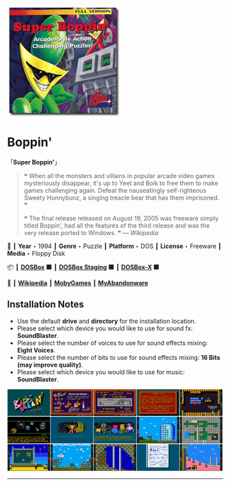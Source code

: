 ![](Thumbnail.png "application-thumbnail")

# Boppin'

「**Super Boppin'**」

> ❝ When all the monsters and villains in popular arcade video games mysteriously disappear, it's up to Yeet and Boik to free them to make games challenging again. Defeat the nauseatingly self-righteous Sweety Hunnybunz, a singing treacle bear that has them imprisoned. ❞
>
> ❝ The final release released on August 19, 2005 was freeware simply titled Boppin', had all the features of the third release and was the very release ported to Windows. ❞ — *Wikipedia*
>

📌 ┃ **Year** ‣ 1994 ┃ **Genre** ‣ Puzzle ┃ **Platform** ‣ DOS ┃ **License** ‣ Freeware ┃ **Media** ‣ Floppy Disk 

📦 ┃ **[DOSBox](https://www.dosbox.com/) 🟩** ┃ **[DOSBox Staging](https://dosbox-staging.github.io/) 🟩** ┃ **[DOSBox-X](https://dosbox-x.com/) 🟩** 

📎 ┃ **[Wikipedia](https://en.wikipedia.org/wiki/Boppin%27)** ┃ **[MobyGames](https://www.mobygames.com/game/2570/boppin/)** ┃ **[MyAbandonware](https://www.myabandonware.com/game/boppin-1u7)** 

## Installation Notes
- Use the default **drive** and **directory** for the installation location.
- Please select which device you would like to use for sound fx: **SoundBlaster**.
- Please select the number of voices to use for sound effects mixing: **Eight Voices**.
- Please select the number of bits to use for sound effects mixing: **16 Bits (may improve quality)**.
- Please select which device you would like to use for music: **SoundBlaster**.

![](Montage.png "Boppin'")

---

